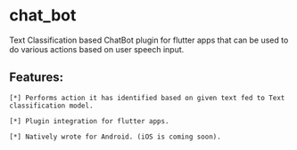 # chat_bot

Text Classification based ChatBot plugin for flutter apps that can be used to do various actions based on user speech input.

## Features:
	[*] Performs action it has identified based on given text fed to Text classification model.

	[*] Plugin integration for flutter apps.

	[*] Natively wrote for Android. (iOS is coming soon). 

